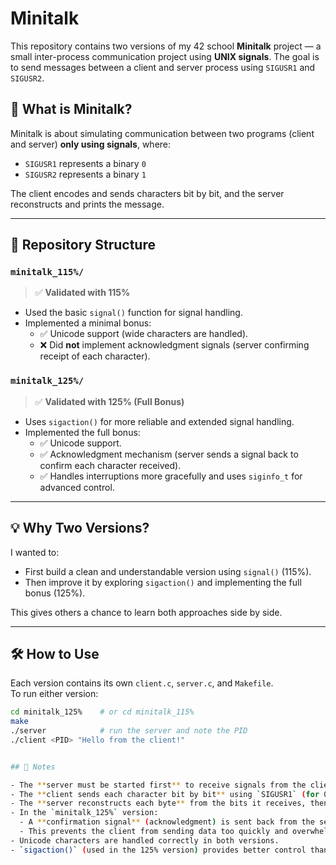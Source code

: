 # Minitalk

This repository contains two versions of my 42 school **Minitalk** project — a small inter-process communication project using **UNIX signals**. The goal is to send messages between a client and server process using `SIGUSR1` and `SIGUSR2`.

## 🧠 What is Minitalk?

Minitalk is about simulating communication between two programs (client and server) **only using signals**, where:
- `SIGUSR1` represents a binary `0`
- `SIGUSR2` represents a binary `1`

The client encodes and sends characters bit by bit, and the server reconstructs and prints the message.

---

## 📂 Repository Structure

### `minitalk_115%/`  
> ✅ **Validated with 115%**

- Used the basic `signal()` function for signal handling.
- Implemented a minimal bonus:
  - ✅ Unicode support (wide characters are handled).
  - ❌ Did **not** implement acknowledgment signals (server confirming receipt of each character).

### `minitalk_125%/`  
> ✅ **Validated with 125% (Full Bonus)**

- Uses `sigaction()` for more reliable and extended signal handling.
- Implemented the full bonus:
  - ✅ Unicode support.
  - ✅ Acknowledgment mechanism (server sends a signal back to confirm each character received).
  - ✅ Handles interruptions more gracefully and uses `siginfo_t` for advanced control.

---

## 💡 Why Two Versions?

I wanted to:
- First build a clean and understandable version using `signal()` (115%).
- Then improve it by exploring `sigaction()` and implementing the full bonus (125%).

This gives others a chance to learn both approaches side by side.

---

## 🛠️ How to Use

Each version contains its own `client.c`, `server.c`, and `Makefile`.  
To run either version:

```bash
cd minitalk_125%    # or cd minitalk_115%
make
./server            # run the server and note the PID
./client <PID> "Hello from the client!"


## 🧷 Notes

- The **server must be started first** to receive signals from the client.
- The **client sends each character bit by bit** using `SIGUSR1` (for 0) and `SIGUSR2` (for 1).
- The **server reconstructs each byte** from the bits it receives, then prints the character.
- In the `minitalk_125%` version:
  - A **confirmation signal** (acknowledgment) is sent back from the server to the client after each character.
  - This prevents the client from sending data too quickly and overwhelming the server.
- Unicode characters are handled correctly in both versions.
- `sigaction()` (used in the 125% version) provides better control than `signal()` and avoids issues with older signal handling.
